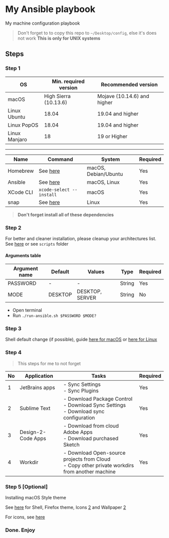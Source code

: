# My Ansible playbook

My machine configuration playbook

> Don't forget to to copy this repo to `~/Desktop/config`, else it's does not work
> **This is only for UNIX systems**

## Steps

### Step 1

| OS            | Min. required version | Recommended version         |
| ------------- | --------------------- | --------------------------- |
| macOS         | High Sierra (10.13.6) | Mojave (10.14.6) and higher |
| Linux Ubuntu  | 18.04                 | 19.04 and higher            |
| Linux PopOS   | 18.04                 | 19.04 and higher            |
| Linux Manjaro | 18                    | 19 or Higher                |

---

| Name      | Command                                                                                        | System               | Required |
| --------- | ---------------------------------------------------------------------------------------------- | -------------------- | -------- |
| Homebrew  | See [here](https://brew.sh)                                                                    | macOS, Debian/Ubuntu | Yes      |
| Ansible   | See [here](https://docs.ansible.com/ansible/latest/installation_guide/intro_installation.html) | macOS, Linux         | Yes      |
| XCode CLI | `xcode-select --install`                                                                       | macOS                | Yes      |
| snap      | See [here](https://snapcraft.io/docs/installing-snap-on-ubuntu)                                | Linux                | Yes      |

> **Don't forget install all of these dependencies**

### Step 2

For better and cleaner installation, please cleanup your architectures list. See [here](https://superuser.com/a/714392) or see `scripts` folder

#### Arguments table

| Argument name | Default | Values          | Type   | Required |
| ------------- | ------- | --------------- | ------ | -------- |
| PASSWORD      | -       | -               | String | Yes      |
| MODE          | DESKTOP | DESKTOP, SERVER | String | No       |

- Open terminal
- Run `./run-ansible.sh $PASSWORD $MODE?`

### Step 3

Shell default change (if possible), guide [here for macOS](https://stackoverflow.com/a/26321141) or [here for Linux](https://superuser.com/a/119216)

### Step 4

> This steps for me to not forget

| No  | Application        | Tasks                                                                                             | Required |
| --- | ------------------ | ------------------------------------------------------------------------------------------------- | -------- |
| 1   | JetBrains apps     | - Sync Settings<br/> - Sync Plugins                                                               | Yes      |
| 2   | Sublime Text       | - Download Package Control<br/>- Download Sync Settings<br/>- Download sync configuration         | Yes      |
| 3   | Design-2-Code Apps | - Download from cloud Adobe Apps<br/>- Download purchased Sketch                                  | Yes      |
| 4   | Workdir            | - Download Open-source projects from Cloud<br/>- Copy other private workdirs from another machine | Yes      |

### Step 5 [Optional]

Installing macOS Style theme

See [here](https://github.com/vinceliuice/WhiteSur-gtk-theme#suggested-themes) for Shell, Firefox theme, Icons [2](https://github.com/vinceliuice/McMojave-circle) and Wallpaper [2](https://www.howtoisolve.com/download-macos-big-sur-wallpaper-hd-in-2020-4k-5k-wallpaper/)

For icons, see [here](https://github.com/keeferrourke/capitaine-cursors)

### Done. Enjoy
